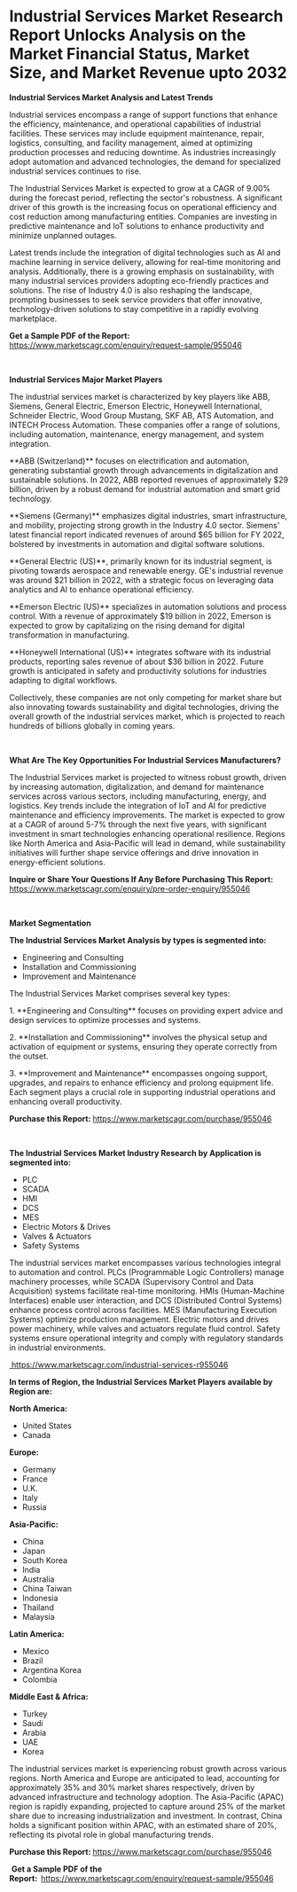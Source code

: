 <p><h1>Industrial Services Market Research Report Unlocks Analysis on the Market Financial Status, Market Size, and Market Revenue upto 2032</h1></p><p><strong>Industrial Services Market Analysis and Latest Trends</strong></p>
<p><p>Industrial services encompass a range of support functions that enhance the efficiency, maintenance, and operational capabilities of industrial facilities. These services may include equipment maintenance, repair, logistics, consulting, and facility management, aimed at optimizing production processes and reducing downtime. As industries increasingly adopt automation and advanced technologies, the demand for specialized industrial services continues to rise.</p><p>The Industrial Services Market is expected to grow at a CAGR of 9.00% during the forecast period, reflecting the sector's robustness. A significant driver of this growth is the increasing focus on operational efficiency and cost reduction among manufacturing entities. Companies are investing in predictive maintenance and IoT solutions to enhance productivity and minimize unplanned outages.</p><p>Latest trends include the integration of digital technologies such as AI and machine learning in service delivery, allowing for real-time monitoring and analysis. Additionally, there is a growing emphasis on sustainability, with many industrial services providers adopting eco-friendly practices and solutions. The rise of Industry 4.0 is also reshaping the landscape, prompting businesses to seek service providers that offer innovative, technology-driven solutions to stay competitive in a rapidly evolving marketplace.</p></p>
<p><strong>Get a Sample PDF of the Report:&nbsp;</strong> <a href="https://www.marketscagr.com/enquiry/request-sample/955046?utm_campaign=3190&utm_medium=2&utm_source=Github&utm_content=ia&utm_term=16042025&utm_id=industrial-services">https://www.marketscagr.com/enquiry/request-sample/955046</a></p>
<p>&nbsp;</p>
<p><strong>Industrial Services Major Market Players</strong></p>
<p><p>The industrial services market is characterized by key players like ABB, Siemens, General Electric, Emerson Electric, Honeywell International, Schneider Electric, Wood Group Mustang, SKF AB, ATS Automation, and INTECH Process Automation. These companies offer a range of solutions, including automation, maintenance, energy management, and system integration.</p><p>**ABB (Switzerland)** focuses on electrification and automation, generating substantial growth through advancements in digitalization and sustainable solutions. In 2022, ABB reported revenues of approximately $29 billion, driven by a robust demand for industrial automation and smart grid technology.</p><p>**Siemens (Germany)** emphasizes digital industries, smart infrastructure, and mobility, projecting strong growth in the Industry 4.0 sector. Siemens' latest financial report indicated revenues of around $65 billion for FY 2022, bolstered by investments in automation and digital software solutions.</p><p>**General Electric (US)**, primarily known for its industrial segment, is pivoting towards aerospace and renewable energy. GE's industrial revenue was around $21 billion in 2022, with a strategic focus on leveraging data analytics and AI to enhance operational efficiency.</p><p>**Emerson Electric (US)** specializes in automation solutions and process control. With a revenue of approximately $19 billion in 2022, Emerson is expected to grow by capitalizing on the rising demand for digital transformation in manufacturing.</p><p>**Honeywell International (US)** integrates software with its industrial products, reporting sales revenue of about $36 billion in 2022. Future growth is anticipated in safety and productivity solutions for industries adapting to digital workflows.</p><p>Collectively, these companies are not only competing for market share but also innovating towards sustainability and digital technologies, driving the overall growth of the industrial services market, which is projected to reach hundreds of billions globally in coming years.</p></p>
<p>&nbsp;</p>
<p><strong>What Are The Key Opportunities For Industrial Services Manufacturers?</strong></p>
<p><p>The Industrial Services market is projected to witness robust growth, driven by increasing automation, digitalization, and demand for maintenance services across various sectors, including manufacturing, energy, and logistics. Key trends include the integration of IoT and AI for predictive maintenance and efficiency improvements. The market is expected to grow at a CAGR of around 5-7% through the next five years, with significant investment in smart technologies enhancing operational resilience. Regions like North America and Asia-Pacific will lead in demand, while sustainability initiatives will further shape service offerings and drive innovation in energy-efficient solutions.</p></p>
<p><strong>Inquire or Share Your Questions If Any Before Purchasing This Report:</strong> <a href="https://www.marketscagr.com/enquiry/pre-order-enquiry/955046?utm_campaign=3190&utm_medium=2&utm_source=Github&utm_content=ia&utm_term=16042025&utm_id=industrial-services">https://www.marketscagr.com/enquiry/pre-order-enquiry/955046</a></p>
<p>&nbsp;</p>
<p><strong>Market Segmentation</strong></p>
<p><strong>The Industrial Services Market Analysis by types is segmented into:</strong></p>
<p><ul><li>Engineering and Consulting</li><li>Installation and Commissioning</li><li>Improvement and Maintenance</li></ul></p>
<p><p>The Industrial Services Market comprises several key types: </p><p>1. **Engineering and Consulting** focuses on providing expert advice and design services to optimize processes and systems.</p><p>  </p><p>2. **Installation and Commissioning** involves the physical setup and activation of equipment or systems, ensuring they operate correctly from the outset.</p><p>3. **Improvement and Maintenance** encompasses ongoing support, upgrades, and repairs to enhance efficiency and prolong equipment life. Each segment plays a crucial role in supporting industrial operations and enhancing overall productivity.</p></p>
<p><strong>Purchase this Report:&nbsp;</strong><a href="https://www.marketscagr.com/purchase/955046?utm_campaign=3190&utm_medium=2&utm_source=Github&utm_content=ia&utm_term=16042025&utm_id=industrial-services">https://www.marketscagr.com/purchase/955046</a></p>
<p>&nbsp;</p>
<p><strong>The Industrial Services Market Industry Research by Application is segmented into:</strong></p>
<p><ul><li>PLC</li><li>SCADA</li><li>HMI</li><li>DCS</li><li>MES</li><li>Electric Motors & Drives</li><li>Valves & Actuators</li><li>Safety Systems</li></ul></p>
<p><p>The industrial services market encompasses various technologies integral to automation and control. PLCs (Programmable Logic Controllers) manage machinery processes, while SCADA (Supervisory Control and Data Acquisition) systems facilitate real-time monitoring. HMIs (Human-Machine Interfaces) enable user interaction, and DCS (Distributed Control Systems) enhance process control across facilities. MES (Manufacturing Execution Systems) optimize production management. Electric motors and drives power machinery, while valves and actuators regulate fluid control. Safety systems ensure operational integrity and comply with regulatory standards in industrial environments.</p></p>
<p><a href="https://www.marketscagr.com/industrial-services-r955046?utm_campaign=3190&utm_medium=2&utm_source=Github&utm_content=ia&utm_term=16042025&utm_id=industrial-services">&nbsp;https://www.marketscagr.com/industrial-services-r955046</a></p>
<p><strong>In terms of Region, the Industrial Services Market Players available by Region are:</strong></p>
<p>
    <p> <strong> North America: </strong>
        <ul>
            <li>United States</li>
            <li>Canada</li>
        </ul>
        </p> 
    <p> <strong> Europe: </strong>
        <ul>
            <li>Germany</li>
            <li>France</li>
            <li>U.K.</li>
            <li>Italy</li>
            <li>Russia</li>
        </ul>
        </p> 
    <p> <strong> Asia-Pacific: </strong>
        <ul>
            <li>China</li>
            <li>Japan</li>
            <li>South Korea</li>
            <li>India</li>
            <li>Australia</li>
            <li>China Taiwan</li>
            <li>Indonesia</li>
            <li>Thailand</li>
            <li>Malaysia</li>
        </ul>
        </p> 
    <p> <strong> Latin America: </strong>
        <ul>
            <li>Mexico</li>
            <li>Brazil</li>
            <li>Argentina Korea</li>
            <li>Colombia</li>
        </ul>
        </p> 
    <p> <strong> Middle East & Africa: </strong>
        <ul>
            <li>Turkey</li>
            <li>Saudi</li>
            <li>Arabia</li>
            <li>UAE</li>
            <li>Korea</li>
        </ul>
    </p>
    </p>
<p><p>The industrial services market is experiencing robust growth across various regions. North America and Europe are anticipated to lead, accounting for approximately 35% and 30% market shares respectively, driven by advanced infrastructure and technology adoption. The Asia-Pacific (APAC) region is rapidly expanding, projected to capture around 25% of the market share due to increasing industrialization and investment. In contrast, China holds a significant position within APAC, with an estimated share of 20%, reflecting its pivotal role in global manufacturing trends.</p></p>
<p><strong>Purchase this Report: </strong><a href="https://www.marketscagr.com/purchase/955046?utm_campaign=3190&utm_medium=2&utm_source=Github&utm_content=ia&utm_term=16042025&utm_id=industrial-services">https://www.marketscagr.com/purchase/955046</a></p>
<p>&nbsp;<strong>Get a Sample PDF of the Report:&nbsp;&nbsp;</strong><a href="https://www.marketscagr.com/enquiry/request-sample/955046?utm_campaign=3190&utm_medium=2&utm_source=Github&utm_content=ia&utm_term=16042025&utm_id=industrial-services">https://www.marketscagr.com/enquiry/request-sample/955046</a></p>
<p><strong></strong></p>
<p><p></p><p></p><p></p></p>